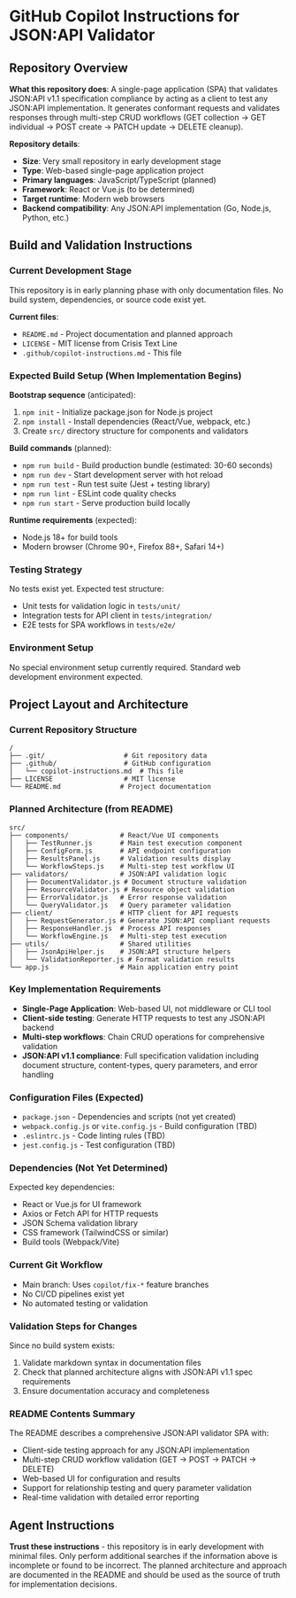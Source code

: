 # GitHub Copilot Instructions for JSON:API Validator

## Repository Overview

**What this repository does**: A single-page application (SPA) that validates JSON:API v1.1 specification compliance by acting as a client to test any JSON:API implementation. It generates conformant requests and validates responses through multi-step CRUD workflows (GET collection → GET individual → POST create → PATCH update → DELETE cleanup).

**Repository details**:
- **Size**: Very small repository in early development stage
- **Type**: Web-based single-page application project  
- **Primary languages**: JavaScript/TypeScript (planned)
- **Framework**: React or Vue.js (to be determined)
- **Target runtime**: Modern web browsers
- **Backend compatibility**: Any JSON:API implementation (Go, Node.js, Python, etc.)

## Build and Validation Instructions

### Current Development Stage
This repository is in early planning phase with only documentation files. No build system, dependencies, or source code exist yet.

**Current files**:
- `README.md` - Project documentation and planned approach
- `LICENSE` - MIT license from Crisis Text Line
- `.github/copilot-instructions.md` - This file

### Expected Build Setup (When Implementation Begins)

**Bootstrap sequence** (anticipated):
1. `npm init` - Initialize package.json for Node.js project
2. `npm install` - Install dependencies (React/Vue, webpack, etc.)
3. Create `src/` directory structure for components and validators

**Build commands** (planned):
- `npm run build` - Build production bundle (estimated: 30-60 seconds)
- `npm run dev` - Start development server with hot reload
- `npm run test` - Run test suite (Jest + testing library)
- `npm run lint` - ESLint code quality checks
- `npm run start` - Serve production build locally

**Runtime requirements** (expected):
- Node.js 18+ for build tools
- Modern browser (Chrome 90+, Firefox 88+, Safari 14+)

### Testing Strategy
No tests exist yet. Expected test structure:
- Unit tests for validation logic in `tests/unit/`
- Integration tests for API client in `tests/integration/`  
- E2E tests for SPA workflows in `tests/e2e/`

### Environment Setup
No special environment setup currently required. Standard web development environment expected.

## Project Layout and Architecture

### Current Repository Structure
```
/
├── .git/                    # Git repository data
├── .github/                 # GitHub configuration
│   └── copilot-instructions.md  # This file
├── LICENSE                  # MIT license
└── README.md               # Project documentation
```

### Planned Architecture (from README)
```
src/
├── components/             # React/Vue UI components
│   ├── TestRunner.js       # Main test execution component
│   ├── ConfigForm.js       # API endpoint configuration  
│   ├── ResultsPanel.js     # Validation results display
│   └── WorkflowSteps.js    # Multi-step test workflow UI
├── validators/             # JSON:API validation logic
│   ├── DocumentValidator.js # Document structure validation
│   ├── ResourceValidator.js # Resource object validation
│   ├── ErrorValidator.js   # Error response validation
│   └── QueryValidator.js   # Query parameter validation
├── client/                 # HTTP client for API requests
│   ├── RequestGenerator.js # Generate JSON:API compliant requests
│   ├── ResponseHandler.js  # Process API responses
│   └── WorkflowEngine.js   # Multi-step test execution
├── utils/                  # Shared utilities
│   ├── JsonApiHelper.js    # JSON:API structure helpers
│   └── ValidationReporter.js # Format validation results
└── app.js                  # Main application entry point
```

### Key Implementation Requirements
- **Single-Page Application**: Web-based UI, not middleware or CLI tool
- **Client-side testing**: Generate HTTP requests to test any JSON:API backend
- **Multi-step workflows**: Chain CRUD operations for comprehensive validation
- **JSON:API v1.1 compliance**: Full specification validation including document structure, content-types, query parameters, and error handling

### Configuration Files (Expected)
- `package.json` - Dependencies and scripts (not yet created)
- `webpack.config.js` or `vite.config.js` - Build configuration (TBD)
- `.eslintrc.js` - Code linting rules (TBD)
- `jest.config.js` - Test configuration (TBD)

### Dependencies (Not Yet Determined)
Expected key dependencies:
- React or Vue.js for UI framework
- Axios or Fetch API for HTTP requests  
- JSON Schema validation library
- CSS framework (TailwindCSS or similar)
- Build tools (Webpack/Vite)

### Current Git Workflow
- Main branch: Uses `copilot/fix-*` feature branches
- No CI/CD pipelines exist yet
- No automated testing or validation

### Validation Steps for Changes
Since no build system exists:
1. Validate markdown syntax in documentation files
2. Check that planned architecture aligns with JSON:API v1.1 spec requirements
3. Ensure documentation accuracy and completeness

### README Contents Summary
The README describes a comprehensive JSON:API validator SPA with:
- Client-side testing approach for any JSON:API implementation
- Multi-step CRUD workflow validation (GET → POST → PATCH → DELETE)
- Web-based UI for configuration and results
- Support for relationship testing and query parameter validation
- Real-time validation with detailed error reporting

## Agent Instructions
**Trust these instructions** - this repository is in early development with minimal files. Only perform additional searches if the information above is incomplete or found to be incorrect. The planned architecture and approach are documented in the README and should be used as the source of truth for implementation decisions.